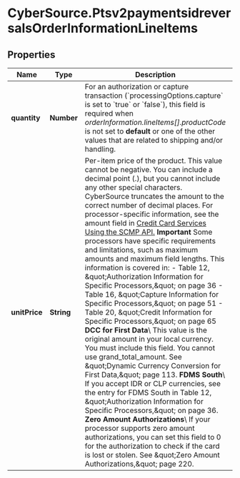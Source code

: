 # CyberSource.Ptsv2paymentsidreversalsOrderInformationLineItems

## Properties
Name | Type | Description | Notes
------------ | ------------- | ------------- | -------------
**quantity** | **Number** | For an authorization or capture transaction (&#x60;processingOptions.capture&#x60; is set to &#x60;true&#x60; or &#x60;false&#x60;), this field is required when _orderInformation.lineItems[].productCode_ is not set to **default** or one of the other values that are related to shipping and/or handling.  | [optional] 
**unitPrice** | **String** | Per-item price of the product. This value cannot be negative. You can include a decimal point (.), but you cannot include any other special characters. CyberSource truncates the amount to the correct number of decimal places.  For processor-specific information, see the amount field in [Credit Card Services Using the SCMP API.](http://apps.cybersource.com/library/documentation/dev_guides/CC_Svcs_SCMP_API/html)  **Important** Some processors have specific requirements and limitations, such as maximum amounts and maximum field lengths. This information is covered in: - Table 12, \&quot;Authorization Information for Specific Processors,\&quot; on page 36 - Table 16, \&quot;Capture Information for Specific Processors,\&quot; on page 51 - Table 20, \&quot;Credit Information for Specific Processors,\&quot; on page 65  **DCC for First Data**\\ This value is the original amount in your local currency. You must include this field. You cannot use grand_total_amount. See \&quot;Dynamic Currency Conversion for First Data,\&quot; page 113.  **FDMS South**\\ If you accept IDR or CLP currencies, see the entry for FDMS South in Table 12, \&quot;Authorization Information for Specific Processors,\&quot; on page 36.  **Zero Amount Authorizations**\\ If your processor supports zero amount authorizations, you can set this field to 0 for the authorization to check if the card is lost or stolen. See \&quot;Zero Amount Authorizations,\&quot; page 220.  | [optional] 


